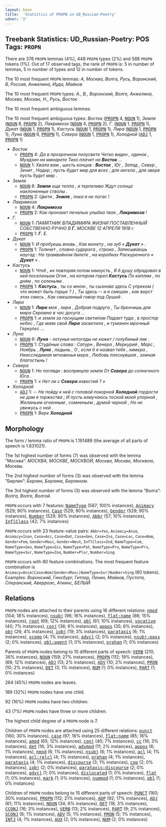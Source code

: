 ```yaml
---
layout: base
title:  'Statistics of PROPN in UD_Russian-Poetry'
udver: '2'
---
```


## Treebank Statistics: UD_Russian-Poetry: POS Tags: `PROPN`

There are 376 `PROPN` lemmas (4%), 448 `PROPN` types (2%) and 588 `PROPN` tokens (1%).
Out of 17 observed tags, the rank of `PROPN` is: 5 in number of lemmas, 5 in number of types and 12 in number of tokens.

The 10 most frequent `PROPN` lemmas: <em>А, Москва, Волга, Русь, Воронский, В, Россия, Анжелина, Иуда, Майков</em>

The 10 most frequent `PROPN` types:  <em>А., В., Воронский, Волге, Анжелина, Москва, Москве, Н., Русь, Восток</em>

The 10 most frequent ambiguous lemmas: 

The 10 most frequent ambiguous types:  <em>Восток</em> (<tt><a href="ru_poetry-pos-PROPN.html">PROPN</a></tt> 4, <tt><a href="ru_poetry-pos-NOUN.html">NOUN</a></tt> 1), <em>Земля</em> (<tt><a href="ru_poetry-pos-NOUN.html">NOUN</a></tt> 8, <tt><a href="ru_poetry-pos-PROPN.html">PROPN</a></tt> 2), <em>Лакримоза</em> (<tt><a href="ru_poetry-pos-NOUN.html">NOUN</a></tt> 4, <tt><a href="ru_poetry-pos-PROPN.html">PROPN</a></tt> 2), <em>Г.</em> (<tt><a href="ru_poetry-pos-NOUN.html">NOUN</a></tt> 1, <tt><a href="ru_poetry-pos-PROPN.html">PROPN</a></tt> 1), <em>Дукат</em> (<tt><a href="ru_poetry-pos-NOUN.html">NOUN</a></tt> 1, <tt><a href="ru_poetry-pos-PROPN.html">PROPN</a></tt> 1), <em>Кастусь</em> (<tt><a href="ru_poetry-pos-NOUN.html">NOUN</a></tt> 1, <tt><a href="ru_poetry-pos-PROPN.html">PROPN</a></tt> 1), <em>Лира</em> (<tt><a href="ru_poetry-pos-NOUN.html">NOUN</a></tt> 1, <tt><a href="ru_poetry-pos-PROPN.html">PROPN</a></tt> 1), <em>Луна</em> (<tt><a href="ru_poetry-pos-NOUN.html">NOUN</a></tt> 6, <tt><a href="ru_poetry-pos-PROPN.html">PROPN</a></tt> 1), <em>Севера</em> (<tt><a href="ru_poetry-pos-NOUN.html">NOUN</a></tt> 1, <tt><a href="ru_poetry-pos-PROPN.html">PROPN</a></tt> 1), <em>Холодной</em> (<tt><a href="ru_poetry-pos-ADJ.html">ADJ</a></tt> 1, <tt><a href="ru_poetry-pos-PROPN.html">PROPN</a></tt> 1)


* <em>Восток</em>
  * <tt><a href="ru_poetry-pos-PROPN.html">PROPN</a></tt> 4: <em>Да в прозрачном полусвете Четко виден , одинок , Муэдзин на минарете Тихо плачет на <b>Восток</b> ...</em>
  * <tt><a href="ru_poetry-pos-NOUN.html">NOUN</a></tt> 1: <em>Хвала вам , шесть концов : <b>Восток</b> , Юг , Запад , Север , Зенит , Надир ; пусть будет мир для всех ; для ангела , для зверя пусть будет мир .</em>
* <em>Земля</em>
  * <tt><a href="ru_poetry-pos-NOUN.html">NOUN</a></tt> 8: <em><b>Земля</b> еще тепла , и терпеливо Ждут солнца наклоненные стволы .</em>
  * <tt><a href="ru_poetry-pos-PROPN.html">PROPN</a></tt> 2: <em>Цвети , <b>Земля</b> , пока я не погас !</em>
* <em>Лакримоза</em>
  * <tt><a href="ru_poetry-pos-NOUN.html">NOUN</a></tt> 4: <em><b>Лакримоза</b></em>
  * <tt><a href="ru_poetry-pos-PROPN.html">PROPN</a></tt> 2: <em>Как пронзает печалью улыбка твоя , <b>Лакримоза</b> !</em>
* <em>Г.</em>
  * <tt><a href="ru_poetry-pos-NOUN.html">NOUN</a></tt> 1: <em>ПАМЯТНИК ВЛАДИМИРА ЖИЗНИ ПОСТАВЛЕННЫЙ СОБСТВЕННО РУЧНО В <b>Г.</b> МОСКВЕ 12 АПРЕЛЯ 1918 г.</em>
  * <tt><a href="ru_poetry-pos-PROPN.html">PROPN</a></tt> 1: <em><b>Г.</b> Е.</em>
* <em>Дукат</em>
  * <tt><a href="ru_poetry-pos-NOUN.html">NOUN</a></tt> 1: <em>И пробуешь вновь , Как монету , на зуб « <b>Дукат</b> » .</em>
  * <tt><a href="ru_poetry-pos-PROPN.html">PROPN</a></tt> 1: <em>Толкнет , словно судорога , строка , Записываешь наугад : На трамвайном билете , на коробках Раскуренного « <b>Дукат</b> » .</em>
* <em>Кастусь</em>
  * <tt><a href="ru_poetry-pos-NOUN.html">NOUN</a></tt> 1: <em>Чтоб , их повторяя потом наизусть , Я б душу обрадовал в ней поселеньем Огня , на котором горел <b>Кастусь</b> По каплям , по дням , по селеньям .</em>
  * <tt><a href="ru_poetry-pos-PROPN.html">PROPN</a></tt> 1: <em><b>Кастусь</b> , ты со мною , ты сызнова здесь С упреком ( что может быть горше ? ) , Ты здесь -- и я смешан , как верст этих смесь , Как смешанный говор под Оршей .</em>
* <em>Лира</em>
  * <tt><a href="ru_poetry-pos-NOUN.html">NOUN</a></tt> 1: <em><b>Лира</b> моя , лира , Добрая подруга , Ты бренчишь для мира Скромно в час досуга ...</em>
  * <tt><a href="ru_poetry-pos-PROPN.html">PROPN</a></tt> 1: <em>и земля за гаснущим светилом Падает туда , в простор небес , Где маяк свой <b>Лира</b> засветила , и туманен мрачный Геркулес ...</em>
* <em>Луна</em>
  * <tt><a href="ru_poetry-pos-NOUN.html">NOUN</a></tt> 6: <em><b>Луна</b> - летунья непогоды не кажет / голубиный лик .</em>
  * <tt><a href="ru_poetry-pos-PROPN.html">PROPN</a></tt> 1: <em>Студёные слова : Сатурн , Венера , Меркурий , Марс , Ноябрь , <b>Луна</b> , ледынь , О , если б я назвал тебя , химера , Неисследимая мгновенья мера , Любовь плеснувшая , земная благостынь !</em>
* <em>Севера</em>
  * <tt><a href="ru_poetry-pos-NOUN.html">NOUN</a></tt> 1: <em>Но погляди : воспрянула земля От <b>Севера</b> до солнечного Юга .</em>
  * <tt><a href="ru_poetry-pos-PROPN.html">PROPN</a></tt> 1: <em>« Нет ли с <b>Севера</b> известий ? »</em>
* <em>Холодной</em>
  * <tt><a href="ru_poetry-pos-ADJ.html">ADJ</a></tt> 1: <em>-- Не пойду к ней с головой покорной <b>Холодной</b> гордости не дам я торжества ; И пусть измучаюсь тоской моей упорной , Желаньем огненным , сомненьем , думой черной , Но не увижусь с ней .</em>
  * <tt><a href="ru_poetry-pos-PROPN.html">PROPN</a></tt> 1: <em>Вере <b>Холодной</b></em>

## Morphology

The form / lemma ratio of `PROPN` is 1.191489 (the average of all parts of speech is 1.831021).

The 1st highest number of forms (7) was observed with the lemma “Москва”: <em>МОСКВА, МОСКВЕ, МОСКВОЙ, Москва, Москве, Москвою, Москвы</em>.

The 2nd highest number of forms (3) was observed with the lemma “Берлин”: <em>Берлин, Берлине, Берлином</em>.

The 3rd highest number of forms (3) was observed with the lemma “Волга”: <em>Волга, Волге, Волгой</em>.

`PROPN` occurs with 7 features: <tt><a href="ru_poetry-feat-NameType.html">NameType</a></tt> (587; 100% instances), <tt><a href="ru_poetry-feat-Animacy.html">Animacy</a></tt> (529; 90% instances), <tt><a href="ru_poetry-feat-Case.html">Case</a></tt> (529; 90% instances), <tt><a href="ru_poetry-feat-Gender.html">Gender</a></tt> (529; 90% instances), <tt><a href="ru_poetry-feat-Number.html">Number</a></tt> (529; 90% instances), <tt><a href="ru_poetry-feat-Abbr.html">Abbr</a></tt> (57; 10% instances), <tt><a href="ru_poetry-feat-InflClass.html">InflClass</a></tt> (42; 7% instances)

`PROPN` occurs with 23 feature-value pairs: `Abbr=Yes`, `Animacy=Anim`, `Animacy=Inan`, `Case=Acc`, `Case=Dat`, `Case=Gen`, `Case=Ins`, `Case=Loc`, `Case=Nom`, `Gender=Fem`, `Gender=Masc`, `Gender=Neut`, `InflClass=Ind`, `NameType=Com`, `NameType=Geo`, `NameType=Giv`, `NameType=Pat`, `NameType=Pro`, `NameType=Prs`, `NameType=Sur`, `NameType=Zoo`, `Number=Plur`, `Number=Sing`

`PROPN` occurs with 80 feature combinations.
The most frequent feature combination is `Animacy=Anim|Case=Nom|Gender=Masc|NameType=Sur|Number=Sing` (60 tokens).
Examples: <em>Воронский, Гинсбург, Гитлер, Ленин, Майков, Пустота, Сперанский, Аверроэс, Аткинс, БЕЛЫЙ</em>


## Relations

`PROPN` nodes are attached to their parents using 16 different relations: <tt><a href="ru_poetry-dep-nmod.html">nmod</a></tt> (104; 18% instances), <tt><a href="ru_poetry-dep-nsubj.html">nsubj</a></tt> (96; 16% instances), <tt><a href="ru_poetry-dep-flat-name.html">flat:name</a></tt> (86; 15% instances), <tt><a href="ru_poetry-dep-root.html">root</a></tt> (69; 12% instances), <tt><a href="ru_poetry-dep-obl.html">obl</a></tt> (61; 10% instances), <tt><a href="ru_poetry-dep-vocative.html">vocative</a></tt> (40; 7% instances), <tt><a href="ru_poetry-dep-conj.html">conj</a></tt> (36; 6% instances), <tt><a href="ru_poetry-dep-appos.html">appos</a></tt> (35; 6% instances), <tt><a href="ru_poetry-dep-obj.html">obj</a></tt> (26; 4% instances), <tt><a href="ru_poetry-dep-iobj.html">iobj</a></tt> (19; 3% instances), <tt><a href="ru_poetry-dep-parataxis.html">parataxis</a></tt> (6; 1% instances), <tt><a href="ru_poetry-dep-xcomp.html">xcomp</a></tt> (4; 1% instances), <tt><a href="ru_poetry-dep-advcl.html">advcl</a></tt> (2; 0% instances), <tt><a href="ru_poetry-dep-nsubj-pass.html">nsubj:pass</a></tt> (2; 0% instances), <tt><a href="ru_poetry-dep-obl-agent.html">obl:agent</a></tt> (1; 0% instances), <tt><a href="ru_poetry-dep-orphan.html">orphan</a></tt> (1; 0% instances)

Parents of `PROPN` nodes belong to 10 different parts of speech: <tt><a href="ru_poetry-pos-VERB.html">VERB</a></tt> (210; 36% instances), <tt><a href="ru_poetry-pos-NOUN.html">NOUN</a></tt> (159; 27% instances), <tt><a href="ru_poetry-pos-PROPN.html">PROPN</a></tt> (112; 19% instances),  (69; 12% instances), <tt><a href="ru_poetry-pos-ADJ.html">ADJ</a></tt> (13; 2% instances), <tt><a href="ru_poetry-pos-ADV.html">ADV</a></tt> (10; 2% instances), <tt><a href="ru_poetry-pos-PRON.html">PRON</a></tt> (10; 2% instances), <tt><a href="ru_poetry-pos-DET.html">DET</a></tt> (3; 1% instances), <tt><a href="ru_poetry-pos-NUM.html">NUM</a></tt> (1; 0% instances), <tt><a href="ru_poetry-pos-PART.html">PART</a></tt> (1; 0% instances)

264 (45%) `PROPN` nodes are leaves.

189 (32%) `PROPN` nodes have one child.

92 (16%) `PROPN` nodes have two children.

43 (7%) `PROPN` nodes have three or more children.

The highest child degree of a `PROPN` node is 7.

Children of `PROPN` nodes are attached using 25 different relations: <tt><a href="ru_poetry-dep-punct.html">punct</a></tt> (160; 30% instances), <tt><a href="ru_poetry-dep-case.html">case</a></tt> (97; 18% instances), <tt><a href="ru_poetry-dep-flat-name.html">flat:name</a></tt> (85; 16% instances), <tt><a href="ru_poetry-dep-amod.html">amod</a></tt> (65; 12% instances), <tt><a href="ru_poetry-dep-conj.html">conj</a></tt> (40; 7% instances), <tt><a href="ru_poetry-dep-cc.html">cc</a></tt> (16; 3% instances), <tt><a href="ru_poetry-dep-det.html">det</a></tt> (16; 3% instances), <tt><a href="ru_poetry-dep-advmod.html">advmod</a></tt> (11; 2% instances), <tt><a href="ru_poetry-dep-appos.html">appos</a></tt> (6; 1% instances), <tt><a href="ru_poetry-dep-nmod.html">nmod</a></tt> (6; 1% instances), <tt><a href="ru_poetry-dep-nsubj.html">nsubj</a></tt> (6; 1% instances), <tt><a href="ru_poetry-dep-acl.html">acl</a></tt> (4; 1% instances), <tt><a href="ru_poetry-dep-acl-relcl.html">acl:relcl</a></tt> (4; 1% instances), <tt><a href="ru_poetry-dep-orphan.html">orphan</a></tt> (4; 1% instances), <tt><a href="ru_poetry-dep-parataxis.html">parataxis</a></tt> (4; 1% instances), <tt><a href="ru_poetry-dep-discourse.html">discourse</a></tt> (3; 1% instances), <tt><a href="ru_poetry-dep-cop.html">cop</a></tt> (2; 0% instances), <tt><a href="ru_poetry-dep-iobj.html">iobj</a></tt> (2; 0% instances), <tt><a href="ru_poetry-dep-parataxis-discourse.html">parataxis:discourse</a></tt> (2; 0% instances), <tt><a href="ru_poetry-dep-advcl.html">advcl</a></tt> (1; 0% instances), <tt><a href="ru_poetry-dep-dislocated.html">dislocated</a></tt> (1; 0% instances), <tt><a href="ru_poetry-dep-flat.html">flat</a></tt> (1; 0% instances), <tt><a href="ru_poetry-dep-mark.html">mark</a></tt> (1; 0% instances), <tt><a href="ru_poetry-dep-nummod.html">nummod</a></tt> (1; 0% instances), <tt><a href="ru_poetry-dep-obl.html">obl</a></tt> (1; 0% instances)

Children of `PROPN` nodes belong to 15 different parts of speech: <tt><a href="ru_poetry-pos-PUNCT.html">PUNCT</a></tt> (160; 30% instances), <tt><a href="ru_poetry-pos-PROPN.html">PROPN</a></tt> (112; 21% instances), <tt><a href="ru_poetry-pos-ADP.html">ADP</a></tt> (92; 17% instances), <tt><a href="ru_poetry-pos-ADJ.html">ADJ</a></tt> (61; 11% instances), <tt><a href="ru_poetry-pos-NOUN.html">NOUN</a></tt> (34; 6% instances), <tt><a href="ru_poetry-pos-DET.html">DET</a></tt> (18; 3% instances), <tt><a href="ru_poetry-pos-CCONJ.html">CCONJ</a></tt> (16; 3% instances), <tt><a href="ru_poetry-pos-VERB.html">VERB</a></tt> (13; 2% instances), <tt><a href="ru_poetry-pos-PART.html">PART</a></tt> (9; 2% instances), <tt><a href="ru_poetry-pos-SCONJ.html">SCONJ</a></tt> (6; 1% instances), <tt><a href="ru_poetry-pos-ADV.html">ADV</a></tt> (5; 1% instances), <tt><a href="ru_poetry-pos-PRON.html">PRON</a></tt> (5; 1% instances), <tt><a href="ru_poetry-pos-INTJ.html">INTJ</a></tt> (4; 1% instances), <tt><a href="ru_poetry-pos-AUX.html">AUX</a></tt> (2; 0% instances), <tt><a href="ru_poetry-pos-NUM.html">NUM</a></tt> (2; 0% instances)

